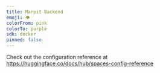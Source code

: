 ```yaml
---
title: Marpit Backend
emoji: 👁
colorFrom: pink
colorTo: purple
sdk: docker
pinned: false
---
```


Check out the configuration reference at https://huggingface.co/docs/hub/spaces-config-reference
